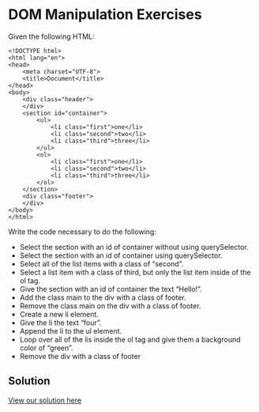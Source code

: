# DOM Manipulation Exercises

Given the following HTML:

```
<!DOCTYPE html>
<html lang="en">
<head>
    <meta charset="UTF-8">
    <title>Document</title>
</head>
<body>
    <div class="header">
    </div>
    <section id="container">
        <ul>
            <li class="first">one</li>
            <li class="second">two</li>
            <li class="third">three</li>
        </ul>
        <ol>
            <li class="first">one</li>
            <li class="second">two</li>
            <li class="third">three</li>
        </ol>
    </section>
    <div class="footer">
    </div>
</body>
</html>
```


Write the code necessary to do the following:

 -   Select the section with an id of container without using querySelector.
 -   Select the section with an id of container using querySelector.
 -   Select all of the list items with a class of “second”.
 -   Select a list item with a class of third, but only the list item inside of the ol tag.
 -   Give the section with an id of container the text “Hello!”.
 -   Add the class main to the div with a class of footer.
 -   Remove the class main on the div with a class of footer.
 -   Create a new li element.
 -   Give the li the text “four”.
 -   Append the li to the ul element.
 -   Loop over all of the lis inside the ol tag and give them a background color of “green”.
 -   Remove the div with a class of footer

## Solution

[View our solution here](http://curric.rithmschool.com/springboard/exercises/js-dom-modifying/solution/index.html)
